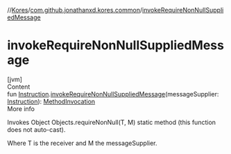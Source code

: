 //[Kores](../index.md)/[com.github.jonathanxd.kores.common](index.md)/[invokeRequireNonNullSuppliedMessage](invoke-require-non-null-supplied-message.md)



# invokeRequireNonNullSuppliedMessage  
[jvm]  
Content  
fun [Instruction](../com.github.jonathanxd.kores/-instruction/index.md).[invokeRequireNonNullSuppliedMessage](invoke-require-non-null-supplied-message.md)(messageSupplier: [Instruction](../com.github.jonathanxd.kores/-instruction/index.md)): [MethodInvocation](../com.github.jonathanxd.kores.base/-method-invocation/index.md)  
More info  


Invokes Object Objects.requireNonNull(T, M) static method (this function does not auto-cast).



Where T is the receiver and M the messageSupplier.

  



